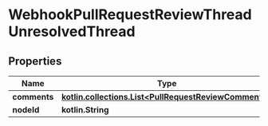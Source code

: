 
# WebhookPullRequestReviewThreadUnresolvedThread

## Properties
Name | Type | Description | Notes
------------ | ------------- | ------------- | -------------
**comments** | [**kotlin.collections.List&lt;PullRequestReviewComment1&gt;**](PullRequestReviewComment1.md) |  | 
**nodeId** | **kotlin.String** |  | 



